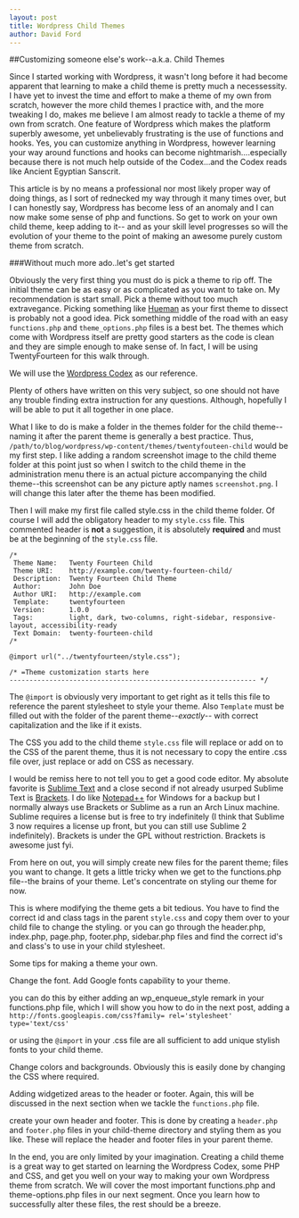 ```yaml
---
layout: post
title: Wordpress Child Themes
author: David Ford
---
```

##Customizing someone else's work--a.k.a. Child Themes

Since I started working with Wordpress, it wasn't long before it had become apparent that learning to make a child theme is pretty much a necessessity.  I have yet to invest the time and effort to make a theme of my own from scratch, however the more child themes I practice with, and the more tweaking I do, makes me believe I am almost ready to tackle a theme of my own from scratch.  One feature of Wordpress which makes the platform superbly awesome, yet unbelievably frustrating is the use of functions and hooks.  Yes, you can customize anything in Wordpress, however learning your way around functions and hooks can become nightmarish....especially because there is not much help outside of the Codex...and the Codex reads like Ancient Egyptian Sanscrit.

This article is by no means a professional nor most likely proper way of doing things, as I sort of rednecked my way through it many times over, but I can honestly say, Wordpress has become less of an anomaly and I can now make some sense of php and functions.  So get to work on your own child theme, keep adding to it-- and as your skill level progresses so will the evolution of your theme to the point of making an awesome purely custom theme from scratch.

###Without much more ado..let's get started

Obviously the very first thing you must do is pick a theme to rip off.  The initial theme can be as easy or as complicated as you want to take on.  My recommendation is start small.  Pick a theme without too much extravegance.  Picking something like [Hueman](http://alxmedia.se/themes/hueman/) as your first theme to dissect is probably not a good idea.  Pick something middle of the road with an easy `functions.php` and `theme_options.php` files is a best bet.  The themes which come with Wordpress itself are pretty good starters as the code is clean and they are simple enough to make sense of.  In fact, I will be using TwentyFourteen for this walk through.

We will use the [Wordpress Codex](http://codex.wordpress.org/Child_Themes) as our reference.

Plenty of others have written on this very subject, so one should not have any trouble finding extra instruction for any questions.  Although, hopefully I will be able to put it all together in one place.

What I like to do is make a folder in the themes folder for the child theme-- naming it after the parent theme is generally a best practice.  Thus, `/path/to/blog/wordpress/wp-content/themes/twentyfouteen-child` would be my first step.  I like adding a random screenshot image to the child theme folder at this point just so when I switch to the child theme in the administration menu there is an actual picture accompanying the child theme--this screenshot can be any picture aptly names `screenshot.png`.  I will change this later after the theme has been modified.

Then I will make my first file called style.css in the child theme folder. Of course I will add the obligatory header to my `style.css` file.  This commented header is <strong>not</strong> a suggestion, it is absolutely <strong>required</strong> and must be at the beginning of the `style.css` file.

~~~~
/*
 Theme Name:   Twenty Fourteen Child
 Theme URI:    http://example.com/twenty-fourteen-child/
 Description:  Twenty Fourteen Child Theme
 Author:       John Doe
 Author URI:   http://example.com
 Template:     twentyfourteen
 Version:      1.0.0
 Tags:         light, dark, two-columns, right-sidebar, responsive-layout, accessibility-ready
 Text Domain:  twenty-fourteen-child
/*

@import url("../twentyfourteen/style.css");

/* =Theme customization starts here
-------------------------------------------------------------- */
~~~~

The `@import` is obviously very important to get right as it tells this file to reference the parent stylesheet to style your theme.  Also `Template` must be filled out with the folder of the parent theme--*exactly*-- with correct capitalization and the like if it exists.

The CSS you add to the child theme `style.css` file will replace or add on to the CSS of the parent theme, thus it is not necessary to copy the entire .css file over, just replace or add on CSS as necessary.

I would be remiss here to not tell you to get a good code editor.  My absolute favorite is [Sublime Text](http://www.sublimetext.com) and a close second if not already usurped Sublime Text is [Brackets](http://brackets.io).  I do like [Notepad++](http://notepad-plus-plus.org/) for Windows for a backup but I normally always use Brackets or Sublime as a run an Arch Linux machine.  Sublime requires a license but is free to try indefinitely (I think that Sublime 3 now requires a license up front, but you can still use Sublime 2 indefinitely).  Brackets is under the GPL without restriction.  Brackets is awesome just fyi.

From here on out, you will simply create new files for the parent theme; files you want to change.  It gets a little tricky when we get to the functions.php file--the brains of your theme.  Let's concentrate on styling our theme for now.

This is where modifying the theme gets a bit tedious.  You have to find the correct id and class tags in the parent `style.css` and copy them over to your child file to change the styling.  or you can go through the header.php, index.php, page.php, footer.php, sidebar.php files and find the correct id's and class's to use in your child stylesheet.

Some tips for making a theme your own.

Change the font.  Add Google fonts capability to your theme.

you can do this by either adding an wp_enqueue_style remark in your functions.php file, which I will show you how to do in the next post, adding a `http://fonts.googleapis.com/css?family= rel='stylesheet' type='text/css'`

or using the `@import` in your .css file are all sufficient to add unique stylish fonts to your child theme.

Change colors and backgrounds.  Obviously this is easily done by changing the CSS where required.

Adding widgetized areas to the header or footer.  Again, this will be discussed in the next section when we tackle the `functions.php` file.

create your own header and footer.  This is done by creating a `header.php` and `footer.php` files in your child-theme directory and styling them as you like.  These will replace the header and footer files in your parent theme.

In the end, you are only limited by your imagination.  Creating a child theme is a great way to get started on learning the Wordpress Codex, some PHP and CSS, and get you well on your way to making your own Wordpress theme from scratch.  We will cover the most important functions.php and theme-options.php files in our next segment.  Once you learn how to successfully alter these files, the rest should be a breeze.
